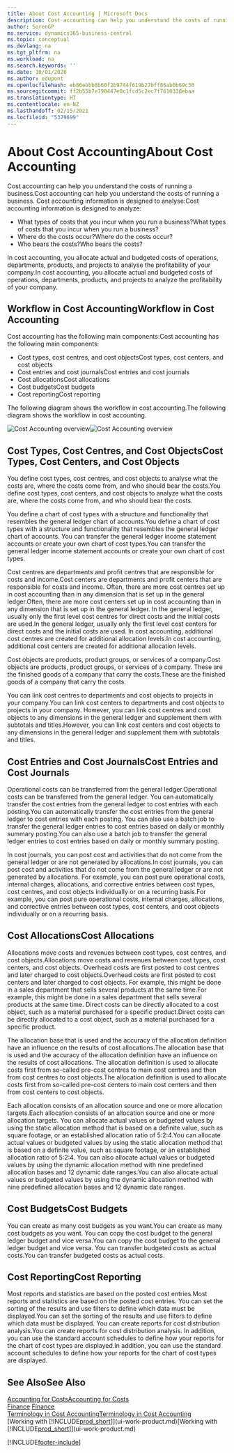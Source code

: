 ```yaml
---
title: About Cost Accounting | Microsoft Docs
description: Cost accounting can help you understand the costs of running a business.
author: SorenGP
ms.service: dynamics365-business-central
ms.topic: conceptual
ms.devlang: na
ms.tgt_pltfrm: na
ms.workload: na
ms.search.keywords: ''
ms.date: 10/01/2020
ms.author: edupont
ms.openlocfilehash: eb86ebbb8b60f2b9744f619b27bff86ab0b69c30
ms.sourcegitcommit: ff2b55b7e790447e0c1fcd5c2ec7f7610338ebaa
ms.translationtype: HT
ms.contentlocale: en-NZ
ms.lasthandoff: 02/15/2021
ms.locfileid: "5379699"
---
```

# <a name="about-cost-accounting"></a><span data-ttu-id="298b1-103">About Cost Accounting</span><span class="sxs-lookup"><span data-stu-id="298b1-103">About Cost Accounting</span></span>
<span data-ttu-id="298b1-104">Cost accounting can help you understand the costs of running a business.</span><span class="sxs-lookup"><span data-stu-id="298b1-104">Cost accounting can help you understand the costs of running a business.</span></span> <span data-ttu-id="298b1-105">Cost accounting information is designed to analyse:</span><span class="sxs-lookup"><span data-stu-id="298b1-105">Cost accounting information is designed to analyze:</span></span>  

-   <span data-ttu-id="298b1-106">What types of costs that you incur when you run a business?</span><span class="sxs-lookup"><span data-stu-id="298b1-106">What types of costs that you incur when you run a business?</span></span>  
-   <span data-ttu-id="298b1-107">Where do the costs occur?</span><span class="sxs-lookup"><span data-stu-id="298b1-107">Where do the costs occur?</span></span>  
-   <span data-ttu-id="298b1-108">Who bears the costs?</span><span class="sxs-lookup"><span data-stu-id="298b1-108">Who bears the costs?</span></span>  

<span data-ttu-id="298b1-109">In cost accounting, you allocate actual and budgeted costs of operations, departments, products, and projects to analyse the profitability of your company.</span><span class="sxs-lookup"><span data-stu-id="298b1-109">In cost accounting, you allocate actual and budgeted costs of operations, departments, products, and projects to analyze the profitability of your company.</span></span>  

## <a name="workflow-in-cost-accounting"></a><span data-ttu-id="298b1-110">Workflow in Cost Accounting</span><span class="sxs-lookup"><span data-stu-id="298b1-110">Workflow in Cost Accounting</span></span>  
<span data-ttu-id="298b1-111">Cost accounting has the following main components:</span><span class="sxs-lookup"><span data-stu-id="298b1-111">Cost accounting has the following main components:</span></span>  

-   <span data-ttu-id="298b1-112">Cost types, cost centres, and cost objects</span><span class="sxs-lookup"><span data-stu-id="298b1-112">Cost types, cost centers, and cost objects</span></span>  
-   <span data-ttu-id="298b1-113">Cost entries and cost journals</span><span class="sxs-lookup"><span data-stu-id="298b1-113">Cost entries and cost journals</span></span>  
-   <span data-ttu-id="298b1-114">Cost allocations</span><span class="sxs-lookup"><span data-stu-id="298b1-114">Cost allocations</span></span>  
-   <span data-ttu-id="298b1-115">Cost budgets</span><span class="sxs-lookup"><span data-stu-id="298b1-115">Cost budgets</span></span>
-   <span data-ttu-id="298b1-116">Cost reporting</span><span class="sxs-lookup"><span data-stu-id="298b1-116">Cost reporting</span></span>  

<span data-ttu-id="298b1-117">The following diagram shows the workflow in cost accounting.</span><span class="sxs-lookup"><span data-stu-id="298b1-117">The following diagram shows the workflow in cost accounting.</span></span>  

<span data-ttu-id="298b1-118">![Cost Accounting overview](media/costaccountingoverview.png "CostAccountingOverview")</span><span class="sxs-lookup"><span data-stu-id="298b1-118">![Cost Accounting overview](media/costaccountingoverview.png "CostAccountingOverview")</span></span>  

## <a name="cost-types-cost-centers-and-cost-objects"></a><span data-ttu-id="298b1-119">Cost Types, Cost Centres, and Cost Objects</span><span class="sxs-lookup"><span data-stu-id="298b1-119">Cost Types, Cost Centers, and Cost Objects</span></span>  
<span data-ttu-id="298b1-120">You define cost types, cost centres, and cost objects to analyse what the costs are, where the costs come from, and who should bear the costs.</span><span class="sxs-lookup"><span data-stu-id="298b1-120">You define cost types, cost centers, and cost objects to analyze what the costs are, where the costs come from, and who should bear the costs.</span></span>  

<span data-ttu-id="298b1-121">You define a chart of cost types with a structure and functionality that resembles the general ledger chart of accounts.</span><span class="sxs-lookup"><span data-stu-id="298b1-121">You define a chart of cost types with a structure and functionality that resembles the general ledger chart of accounts.</span></span> <span data-ttu-id="298b1-122">You can transfer the general ledger income statement accounts or create your own chart of cost types.</span><span class="sxs-lookup"><span data-stu-id="298b1-122">You can transfer the general ledger income statement accounts or create your own chart of cost types.</span></span>  

<span data-ttu-id="298b1-123">Cost centres are departments and profit centres that are responsible for costs and income.</span><span class="sxs-lookup"><span data-stu-id="298b1-123">Cost centers are departments and profit centers that are responsible for costs and income.</span></span> <span data-ttu-id="298b1-124">Often, there are more cost centres set up in cost accounting than in any dimension that is set up in the general ledger.</span><span class="sxs-lookup"><span data-stu-id="298b1-124">Often, there are more cost centers set up in cost accounting than in any dimension that is set up in the general ledger.</span></span> <span data-ttu-id="298b1-125">In the general ledger, usually only the first level cost centres for direct costs and the initial costs are used.</span><span class="sxs-lookup"><span data-stu-id="298b1-125">In the general ledger, usually only the first level cost centers for direct costs and the initial costs are used.</span></span> <span data-ttu-id="298b1-126">In cost accounting, additional cost centres are created for additional allocation levels.</span><span class="sxs-lookup"><span data-stu-id="298b1-126">In cost accounting, additional cost centers are created for additional allocation levels.</span></span>  

<span data-ttu-id="298b1-127">Cost objects are products, product groups, or services of a company.</span><span class="sxs-lookup"><span data-stu-id="298b1-127">Cost objects are products, product groups, or services of a company.</span></span> <span data-ttu-id="298b1-128">These are the finished goods of a company that carry the costs.</span><span class="sxs-lookup"><span data-stu-id="298b1-128">These are the finished goods of a company that carry the costs.</span></span>  

<span data-ttu-id="298b1-129">You can link cost centres to departments and cost objects to projects in your company.</span><span class="sxs-lookup"><span data-stu-id="298b1-129">You can link cost centers to departments and cost objects to projects in your company.</span></span> <span data-ttu-id="298b1-130">However, you can link cost centres and cost objects to any dimensions in the general ledger and supplement them with subtotals and titles.</span><span class="sxs-lookup"><span data-stu-id="298b1-130">However, you can link cost centers and cost objects to any dimensions in the general ledger and supplement them with subtotals and titles.</span></span>  

## <a name="cost-entries-and-cost-journals"></a><span data-ttu-id="298b1-131">Cost Entries and Cost Journals</span><span class="sxs-lookup"><span data-stu-id="298b1-131">Cost Entries and Cost Journals</span></span>  
<span data-ttu-id="298b1-132">Operational costs can be transferred from the general ledger.</span><span class="sxs-lookup"><span data-stu-id="298b1-132">Operational costs can be transferred from the general ledger.</span></span> <span data-ttu-id="298b1-133">You can automatically transfer the cost entries from the general ledger to cost entries with each posting.</span><span class="sxs-lookup"><span data-stu-id="298b1-133">You can automatically transfer the cost entries from the general ledger to cost entries with each posting.</span></span> <span data-ttu-id="298b1-134">You can also use a batch job to transfer the general ledger entries to cost entries based on daily or monthly summary posting.</span><span class="sxs-lookup"><span data-stu-id="298b1-134">You can also use a batch job to transfer the general ledger entries to cost entries based on daily or monthly summary posting.</span></span>  

<span data-ttu-id="298b1-135">In cost journals, you can post cost and activities that do not come from the general ledger or are not generated by allocations.</span><span class="sxs-lookup"><span data-stu-id="298b1-135">In cost journals, you can post cost and activities that do not come from the general ledger or are not generated by allocations.</span></span> <span data-ttu-id="298b1-136">For example, you can post pure operational costs, internal charges, allocations, and corrective entries between cost types, cost centres, and cost objects individually or on a recurring basis.</span><span class="sxs-lookup"><span data-stu-id="298b1-136">For example, you can post pure operational costs, internal charges, allocations, and corrective entries between cost types, cost centers, and cost objects individually or on a recurring basis.</span></span>  

## <a name="cost-allocations"></a><span data-ttu-id="298b1-137">Cost Allocations</span><span class="sxs-lookup"><span data-stu-id="298b1-137">Cost Allocations</span></span>  
<span data-ttu-id="298b1-138">Allocations move costs and revenues between cost types, cost centres, and cost objects.</span><span class="sxs-lookup"><span data-stu-id="298b1-138">Allocations move costs and revenues between cost types, cost centers, and cost objects.</span></span> <span data-ttu-id="298b1-139">Overhead costs are first posted to cost centres and later charged to cost objects.</span><span class="sxs-lookup"><span data-stu-id="298b1-139">Overhead costs are first posted to cost centers and later charged to cost objects.</span></span> <span data-ttu-id="298b1-140">For example, this might be done in a sales department that sells several products at the same time.</span><span class="sxs-lookup"><span data-stu-id="298b1-140">For example, this might be done in a sales department that sells several products at the same time.</span></span> <span data-ttu-id="298b1-141">Direct costs can be directly allocated to a cost object, such as a material purchased for a specific product.</span><span class="sxs-lookup"><span data-stu-id="298b1-141">Direct costs can be directly allocated to a cost object, such as a material purchased for a specific product.</span></span>  

<span data-ttu-id="298b1-142">The allocation base that is used and the accuracy of the allocation definition have an influence on the results of cost allocations.</span><span class="sxs-lookup"><span data-stu-id="298b1-142">The allocation base that is used and the accuracy of the allocation definition have an influence on the results of cost allocations.</span></span> <span data-ttu-id="298b1-143">The allocation definition is used to allocate costs first from so-called pre-cost centres to main cost centres and then from cost centres to cost objects.</span><span class="sxs-lookup"><span data-stu-id="298b1-143">The allocation definition is used to allocate costs first from so-called pre-cost centers to main cost centers and then from cost centers to cost objects.</span></span>  

<span data-ttu-id="298b1-144">Each allocation consists of an allocation source and one or more allocation targets.</span><span class="sxs-lookup"><span data-stu-id="298b1-144">Each allocation consists of an allocation source and one or more allocation targets.</span></span> <span data-ttu-id="298b1-145">You can allocate actual values or budgeted values by using the static allocation method that is based on a definite value, such as square footage, or an established allocation ratio of 5:2:4.</span><span class="sxs-lookup"><span data-stu-id="298b1-145">You can allocate actual values or budgeted values by using the static allocation method that is based on a definite value, such as square footage, or an established allocation ratio of 5:2:4.</span></span> <span data-ttu-id="298b1-146">You can also allocate actual values or budgeted values by using the dynamic allocation method with nine predefined allocation bases and 12 dynamic date ranges.</span><span class="sxs-lookup"><span data-stu-id="298b1-146">You can also allocate actual values or budgeted values by using the dynamic allocation method with nine predefined allocation bases and 12 dynamic date ranges.</span></span>  

## <a name="cost-budgets"></a><span data-ttu-id="298b1-147">Cost Budgets</span><span class="sxs-lookup"><span data-stu-id="298b1-147">Cost Budgets</span></span>  
<span data-ttu-id="298b1-148">You can create as many cost budgets as you want.</span><span class="sxs-lookup"><span data-stu-id="298b1-148">You can create as many cost budgets as you want.</span></span> <span data-ttu-id="298b1-149">You can copy the cost budget to the general ledger budget and vice versa.</span><span class="sxs-lookup"><span data-stu-id="298b1-149">You can copy the cost budget to the general ledger budget and vice versa.</span></span> <span data-ttu-id="298b1-150">You can transfer budgeted costs as actual costs.</span><span class="sxs-lookup"><span data-stu-id="298b1-150">You can transfer budgeted costs as actual costs.</span></span>  

## <a name="cost-reporting"></a><span data-ttu-id="298b1-151">Cost Reporting</span><span class="sxs-lookup"><span data-stu-id="298b1-151">Cost Reporting</span></span>  
<span data-ttu-id="298b1-152">Most reports and statistics are based on the posted cost entries.</span><span class="sxs-lookup"><span data-stu-id="298b1-152">Most reports and statistics are based on the posted cost entries.</span></span> <span data-ttu-id="298b1-153">You can set the sorting of the results and use filters to define which data must be displayed.</span><span class="sxs-lookup"><span data-stu-id="298b1-153">You can set the sorting of the results and use filters to define which data must be displayed.</span></span> <span data-ttu-id="298b1-154">You can create reports for cost distribution analysis.</span><span class="sxs-lookup"><span data-stu-id="298b1-154">You can create reports for cost distribution analysis.</span></span> <span data-ttu-id="298b1-155">In addition, you can use the standard account schedules to define how your reports for the chart of cost types are displayed.</span><span class="sxs-lookup"><span data-stu-id="298b1-155">In addition, you can use the standard account schedules to define how your reports for the chart of cost types are displayed.</span></span>  

## <a name="see-also"></a><span data-ttu-id="298b1-156">See Also</span><span class="sxs-lookup"><span data-stu-id="298b1-156">See Also</span></span>  
 [<span data-ttu-id="298b1-157">Accounting for Costs</span><span class="sxs-lookup"><span data-stu-id="298b1-157">Accounting for Costs</span></span>](finance-manage-cost-accounting.md)  
 <span data-ttu-id="298b1-158">[Finance](finance.md) </span><span class="sxs-lookup"><span data-stu-id="298b1-158">[Finance](finance.md) </span></span>  
 [<span data-ttu-id="298b1-159">Terminology in Cost Accounting</span><span class="sxs-lookup"><span data-stu-id="298b1-159">Terminology in Cost Accounting</span></span>](finance-terminology-in-cost-accounting.md)  
 <span data-ttu-id="298b1-160">[Working with [!INCLUDE[prod_short](includes/prod_short.md)]](ui-work-product.md)</span><span class="sxs-lookup"><span data-stu-id="298b1-160">[Working with [!INCLUDE[prod_short](includes/prod_short.md)]](ui-work-product.md)</span></span>


[!INCLUDE[footer-include](includes/footer-banner.md)]
